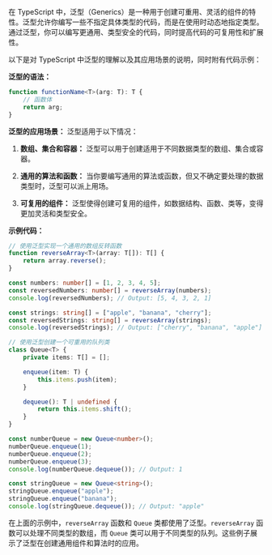 在 TypeScript 中，泛型（Generics）是一种用于创建可重用、灵活的组件的特性。泛型允许你编写一些不指定具体类型的代码，而是在使用时动态地指定类型。通过泛型，你可以编写更通用、类型安全的代码，同时提高代码的可复用性和扩展性。

以下是对 TypeScript 中泛型的理解以及其应用场景的说明，同时附有代码示例：

**泛型的语法：**
```typescript
function functionName<T>(arg: T): T {
    // 函数体
    return arg;
}
```

**泛型的应用场景：**
泛型适用于以下情况：

1. **数组、集合和容器：** 泛型可以用于创建适用于不同数据类型的数组、集合或容器。

2. **通用的算法和函数：** 当你要编写通用的算法或函数，但又不确定要处理的数据类型时，泛型可以派上用场。

3. **可复用的组件：** 泛型使得创建可复用的组件，如数据结构、函数、类等，变得更加灵活和类型安全。

**示例代码：**

```typescript
// 使用泛型实现一个通用的数组反转函数
function reverseArray<T>(array: T[]): T[] {
    return array.reverse();
}

const numbers: number[] = [1, 2, 3, 4, 5];
const reversedNumbers: number[] = reverseArray(numbers);
console.log(reversedNumbers); // Output: [5, 4, 3, 2, 1]

const strings: string[] = ["apple", "banana", "cherry"];
const reversedStrings: string[] = reverseArray(strings);
console.log(reversedStrings); // Output: ["cherry", "banana", "apple"]

// 使用泛型创建一个可重用的队列类
class Queue<T> {
    private items: T[] = [];

    enqueue(item: T) {
        this.items.push(item);
    }

    dequeue(): T | undefined {
        return this.items.shift();
    }
}

const numberQueue = new Queue<number>();
numberQueue.enqueue(1);
numberQueue.enqueue(2);
numberQueue.enqueue(3);
console.log(numberQueue.dequeue()); // Output: 1

const stringQueue = new Queue<string>();
stringQueue.enqueue("apple");
stringQueue.enqueue("banana");
console.log(stringQueue.dequeue()); // Output: "apple"
```

在上面的示例中，`reverseArray` 函数和 `Queue` 类都使用了泛型。`reverseArray` 函数可以处理不同类型的数组，而 `Queue` 类可以用于不同类型的队列。这些例子展示了泛型在创建通用组件和算法时的应用。